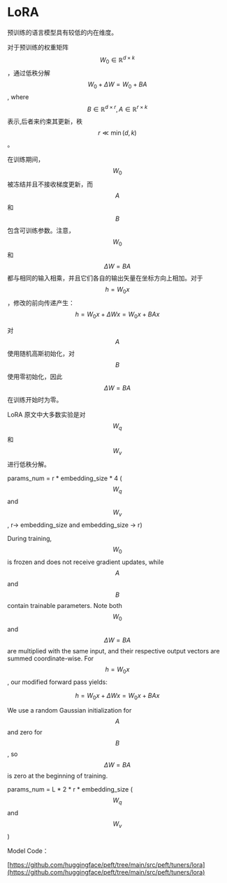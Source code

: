 # LoRA

预训练的语言模型具有较低的内在维度。

对于预训练的权重矩阵$$W_0\in \mathbb{R}^{d\times k}$$，通过低秩分解 $$W_0+\Delta W=W_0+BA$$, where $$B\in \mathbb{R}^{d\times r}, A\in \mathbb{R}^{r\times k}$$ 表示,后者来约束其更新，秩$$r \ll \min(d,k)$$ 。

在训练期间， $$W_0$$ 被冻结并且不接收梯度更新，而$$A$$和$$B$$包含可训练参数。注意，$$W_0$$ 和 $$\Delta W=BA$$ 都与相同的输入相乘，并且它们各自的输出矢量在坐标方向上相加。对于 $$h = W_0x$$，修改的前向传递产生： $$h = W_0 x + \Delta W x = W_0 x + BA x$$

对$$A$$使用随机高斯初始化，对$$B$$使用零初始化，因此$$\Delta W=BA$$在训练开始时为零。

LoRA 原文中大多数实验是对$$W_q$$ 和 $$W_v$$ 进行低秩分解。

params\_num = r \* embedding\_size \* 4 ($$W_q$$ and $$W_v$$ , r-> embedding\_size and embedding\_size -> r)

During training, $$W_0$$ is frozen and does not receive gradient updates, while $$A$$ and $$B$$contain trainable parameters. Note both $$W_0$$and $$\Delta W=BA$$are multiplied with the same input, and their respective output vectors are summed coordinate-wise. For $$h = W_0x$$, our modified forward pass yields:&#x20;

$$
h = W_0 x + \Delta W x = W_0 x + BA x
$$

We use a random Gaussian initialization for $$A$$ and zero for $$B$$, so $$\Delta W=BA$$ is zero at the beginning of training.



params\_num = L \* 2 \*  r \* embedding\_size  ($$W_q$$ and $$W_v$$)

Model Code：

[https://github.com/huggingface/peft/tree/main/src/peft/tuners/lora](https://github.com/huggingface/peft/tree/main/src/peft/tuners/lora)
